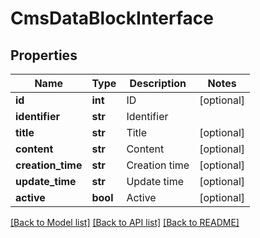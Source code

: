 # CmsDataBlockInterface

## Properties
Name | Type | Description | Notes
------------ | ------------- | ------------- | -------------
**id** | **int** | ID | [optional] 
**identifier** | **str** | Identifier | 
**title** | **str** | Title | [optional] 
**content** | **str** | Content | [optional] 
**creation_time** | **str** | Creation time | [optional] 
**update_time** | **str** | Update time | [optional] 
**active** | **bool** | Active | [optional] 

[[Back to Model list]](../README.md#documentation-for-models) [[Back to API list]](../README.md#documentation-for-api-endpoints) [[Back to README]](../README.md)


